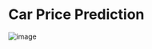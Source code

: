 # Car Price Prediction
![image](https://github.com/atharv-patil/usedCarPricePrediction/assets/83455141/4989c042-9e39-4360-bb98-d4e13c1e9bd4)
